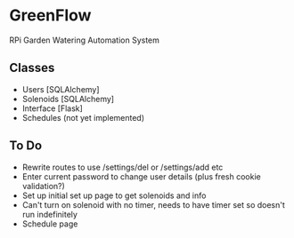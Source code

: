# GreenFlow
RPi Garden Watering Automation System

## Classes
* Users [SQLAlchemy]
* Solenoids [SQLAlchemy]
* Interface [Flask]
* Schedules (not yet implemented)

## To Do
* Rewrite routes to use /settings/del or /settings/add etc
* Enter current password to change user details (plus fresh cookie validation?)
* Set up initial set up page to get solenoids and info
* Can't turn on solenoid with no timer, needs to have timer set so doesn't run indefinitely
* Schedule page
